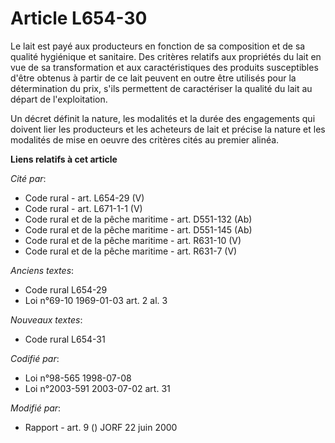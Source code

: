 # Article L654-30

Le lait est payé aux producteurs en fonction de sa composition et de sa qualité hygiénique et sanitaire. Des critères
relatifs aux propriétés du lait en vue de sa transformation et aux caractéristiques des produits susceptibles d'être obtenus
à partir de ce lait peuvent en outre être utilisés pour la détermination du prix, s'ils permettent de caractériser la qualité
du lait au départ de l'exploitation.

Un décret définit la nature, les modalités et la durée des engagements qui doivent lier les producteurs et les acheteurs de
lait et précise la nature et les modalités de mise en oeuvre des critères cités au premier alinéa.

**Liens relatifs à cet article**

_Cité par_:

  - Code rural - art. L654-29 (V)
  - Code rural - art. L671-1-1 (V)
  - Code rural et de la pêche maritime - art. D551-132 (Ab)
  - Code rural et de la pêche maritime - art. D551-145 (Ab)
  - Code rural et de la pêche maritime - art. R631-10 (V)
  - Code rural et de la pêche maritime - art. R631-7 (V)

_Anciens textes_:

  - Code rural L654-29
  - Loi n°69-10 1969-01-03 art. 2 al. 3

_Nouveaux textes_:

  - Code rural L654-31

_Codifié par_:

  - Loi n°98-565 1998-07-08
  - Loi n°2003-591 2003-07-02 art. 31

_Modifié par_:

  - Rapport - art. 9 () JORF 22 juin 2000
